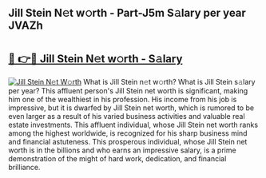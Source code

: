 ## Jill Stein N𝚎t w𝚘rth - Part-J5m S𝚊lary per year JVAZh

# <h2><a href="http://gc0gd06.nevu.top/?p=Jill+Stein">🔗 👉🔴 Jill Stein N𝚎t w𝚘rth - S𝚊lary</a></h2>

[![Jill Stein N𝚎t W𝚘rth](https://i.imgur.com/Oavwk0R.jpeg)](http://gc0gd06.nevu.top/?p=Jill+Stein)
What is Jill Stein n𝚎t w𝚘rth? What is Jill Stein s𝚊lary per year?
This affluent person's Jill Stein net worth is significant, making him one of the wealthiest in his profession. His income from his job is impressive, but it is dwarfed by Jill Stein net worth, which is rumored to be even larger as a result of his varied business activities and valuable real estate investments. This affluent individual, whose Jill Stein net worth ranks among the highest worldwide, is recognized for his sharp business mind and financial astuteness. This prosperous individual, whose Jill Stein net worth is in the billions and who earns an impressive salary, is a prime demonstration of the might of hard work, dedication, and financial brilliance.
